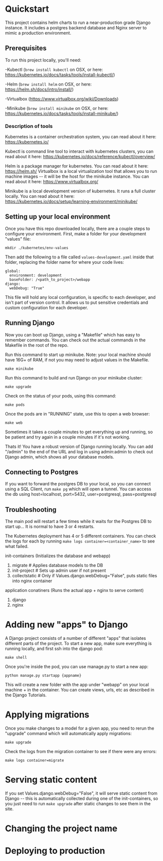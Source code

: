 # Quickstart

This project contains helm charts to run a near-production grade Django instance. It includes a postgres backend database and Nginx server to mimic a production environment.

## Prerequisites
To run this project locally, you'll need:

-Kubectl (`brew install kubectl` on OSX, or here: https://kubernetes.io/docs/tasks/tools/install-kubectl/)

-Helm (`brew install helm` on OSX, or here: https://helm.sh/docs/intro/install/)

-Virtualbox (https://www.virtualbox.org/wiki/Downloads)

-Minikube (`brew install minikube` on OSX, or here: https://kubernetes.io/docs/tasks/tools/install-minikube/)


### Description of tools
Kubernetes is a container orchestration system, you can read about it here: https://kubernetes.io/

Kubectl is command line tool to interact with kubernetes clusters, you can read about it here: https://kubernetes.io/docs/reference/kubectl/overview/

Helm is a package manager for kubernetes. You can read about it here: https://helm.sh/
Virtualbox is a local virtualization tool that allows you to run machine images -- it will be the host for the minikube instance. You can read about it here: https://www.virtualbox.org/

Minikube is a local development version of kubernetes. It runs a full cluster locally. You can read about it here: https://kubernetes.io/docs/setup/learning-environment/minikube/

## Setting up your local environment
Once you have this repo downloaded locally, there are a couple steps to configure your environment. First, make a folder for your development "values" file:

`mkdir ./kubernetes/env-values`

Then add the following to a file called `values-development.yaml` inside that folder, replacing the folder name for where your code lives:

```
global:  
  environment: development  
  baseFolder: /<path_to_project>/webapp  
django:  
  webDebug: "True"  
```

This file will hold any local configuration, is specific to each developer, and isn't part of version control. It allows us to put sensitive credentials and custom configuration for each developer.

## Running Django
Now you can boot up Django, using a "Makefile" which has easy to remember commands. You can check out the actual commands in the Makefile in the root of the repo.

Run this command to start up minikube. Note: your local machine should have 16G+ of RAM, if not you may need to adjust values in the Makefile.

`make minikube`

Run this command to build and run Django on your minikube cluster:

`make upgrade`

Check on the status of your pods, using this command:

`make pods`

Once the pods are in "RUNNING" state, use this to open a web browser:

`make web`

Sometimes it takes a couple minutes to get everything up and running, so be patient and try again in a couple minutes if it's not working.

Thats it! You have a robust version of Django running locally. You can add "/admin" to the end of the URL and log in using admin:admin to check out Django admin, which shows all your database models.

## Connecting to Postgres
If you want to forward the postgres DB to your local, so you can connect using a SQL Client, run `make pg` which will open a tunnel. You can access the db using host=localhost, port=5432, user=postgresql, pass=postgresql

## Troubleshooting
The main pod will restart a few times while it waits for the Postgres DB to start up... It is normal to have 3 or 4 restarts.

The Kubernetes deployment has 4 or 5 different containers. You can check the logs for each by running `make logs container=<container_name>` to see what failed.

init-containers (Initializes the database and webapp)
1. migrate # Applies database models to the DB
2. init-project # Sets up admin user if not present
3. collectstatic # Only if Values.django.webDebug="False", puts static files into nginx container

application conatiners (Runs the actual app + nginx to serve content)
1. django
2. nginx



# Adding new "apps" to Django
A Django project consists of a number of different "apps" that isolates different parts of the project. To start a new app, make sure everything is running locally, and first ssh into the django pod:

`make shell`

Once you're inside the pod, you can use manage.py to start a new app:

`python manage.py startapp {appname}`

This will create a new folder with the app under "webapp" on your local machine + in the container. You can create views, urls, etc as described in the Django Tutorials.

# Applying migrations
Once you make changes to a model for a given app, you need to rerun the "upgrade" command which will automatically apply migrations:

`make upgrade`

Check the logs from the migration container to see if there were any errors:

`make logs container=migrate`

# Serving static content
If you set Values.django.webDebug="False", it will serve static content from Django -- this is automatically collected during one of the init-containers, so you just need to run `make upgrade` after static changes to see them in the site.

# Changing the project name
<todo>

# Deploying to production
<todo>
